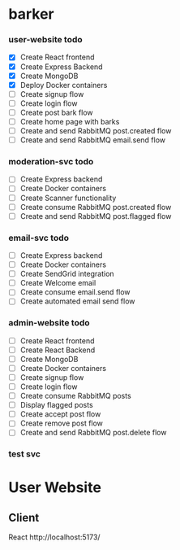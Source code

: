 # barker

### user-website todo

- [x] Create React frontend
- [x] Create Express Backend
- [x] Create MongoDB
- [x] Deploy Docker containers
- [ ] Create signup flow
- [ ] Create login flow
- [ ] Create post bark flow
- [ ] Create home page with barks
- [ ] Create and send RabbitMQ post.created flow
- [ ] Create and send RabbitMQ email.send flow

### moderation-svc todo

- [ ] Create Express backend
- [ ] Create Docker containers
- [ ] Create Scanner functionality
- [ ] Create consume RabbitMQ post.created flow
- [ ] Create and send RabbitMQ post.flagged flow

### email-svc todo

- [ ] Create Express backend
- [ ] Create Docker containers
- [ ] Create SendGrid integration
- [ ] Create Welcome email
- [ ] Create consume email.send flow
- [ ] Create automated email send flow

### admin-website todo

- [ ] Create React frontend
- [ ] Create React Backend
- [ ] Create MongoDB
- [ ] Create Docker containers
- [ ] Create signup flow
- [ ] Create login flow
- [ ] Create consume RabbitMQ posts
- [ ] Display flagged posts
- [ ] Create accept post flow
- [ ] Create remove post flow
- [ ] Create and send RabbitMQ post.delete flow

### test svc

# User Website

## Client

React
http://localhost:5173/
